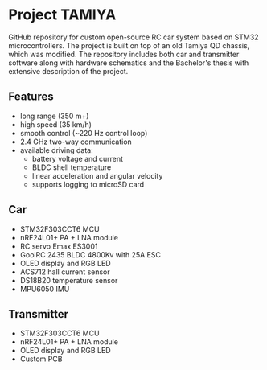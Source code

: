 
# Project TAMIYA

GitHub repository for custom open-source RC car system based on STM32 microcontrollers. The project is built on top of an old Tamiya QD chassis, which was modified. The repository includes both car and transmitter software along with hardware schematics and the Bachelor's thesis with extensive description of the project.


## Features

- long range (350 m+)
- high speed (35 km/h)
- smooth control (~220 Hz control loop)
- 2.4 GHz two-way communication 
- available driving data:
	- battery voltage and current
	- BLDC shell temperature
	- linear acceleration and angular velocity
	- supports logging to microSD card


## Car

- STM32F303CCT6 MCU
- nRF24L01+ PA + LNA module
- RC servo Emax ES3001
- GoolRC 2435 BLDC 4800Kv with 25A ESC
- OLED display and RGB LED
- ACS712 hall current sensor
- DS18B20 temperature sensor
- MPU6050 IMU


## Transmitter

- STM32F303CCT6 MCU
- nRF24L01+ PA + LNA module
- OLED display and RGB LED
- Custom PCB

